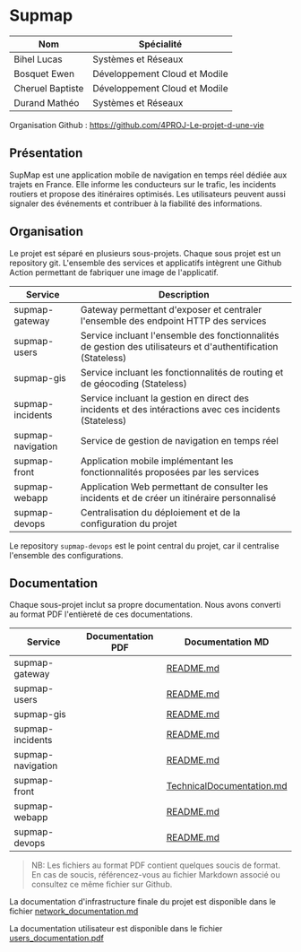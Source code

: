 # Supmap

| Nom              | Spécialité                    |
|------------------|-------------------------------|
| Bihel Lucas      | Systèmes et Réseaux           |
| Bosquet Ewen     | Développement Cloud et Modile |
| Cheruel Baptiste | Développement Cloud et Modile |
| Durand Mathéo    | Systèmes et Réseaux           |

Organisation Github : https://github.com/4PROJ-Le-projet-d-une-vie

## Présentation

SupMap est une application mobile de navigation en temps réel dédiée aux trajets en France. 
Elle informe les conducteurs sur le trafic, les incidents routiers et propose des itinéraires optimisés. 
Les utilisateurs peuvent aussi signaler des événements et contribuer à la fiabilité des informations.

## Organisation

Le projet est séparé en plusieurs sous-projets. Chaque sous projet est un repository git.
L'ensemble des services et applicatifs intègrent une Github Action permettant de fabriquer une image de l'applicatif.

| Service           | Description                                                                                                   |
|-------------------|---------------------------------------------------------------------------------------------------------------|
| supmap-gateway    | Gateway permettant d'exposer et centraler l'ensemble des endpoint HTTP des services                           |
| supmap-users      | Service incluant l'ensemble des fonctionnalités de gestion des utilisateurs et d'authentification (Stateless) |
| supmap-gis        | Service incluant les fonctionnalités de routing et de géocoding (Stateless)                                   |
| supmap-incidents  | Service incluant la gestion en direct des incidents et des intéractions avec ces incidents (Stateless)        |
| supmap-navigation | Service de gestion de navigation en temps réel                                                                |
| supmap-front      | Application mobile implémentant les fonctionnalités proposées par les services                                |
| supmap-webapp     | Application Web permettant de consulter les incidents et de créer un itinéraire personnalisé                  |
| supmap-devops     | Centralisation du déploiement et de la configuration du projet                                                |

Le repository `supmap-devops` est le point central du projet, car il centralise l'ensemble des configurations.

## Documentation

Chaque sous-projet inclut sa propre documentation. Nous avons converti au format PDF l'entièreté de ces documentations.

| Service           | Documentation PDF | Documentation MD                                                      |
|-------------------|-------------------|-----------------------------------------------------------------------|
| supmap-gateway    | []()              | [README.md](./supmap-gateway/README.md)                               |
| supmap-users      | []()              | [README.md](./supmap-users/README.md)                                 |
| supmap-gis        | []()              | [README.md](./supmap-gis/README.md)                                   |
| supmap-incidents  | []()              | [README.md](./supmap-incidents/README.md)                             |
| supmap-navigation | []()              | [README.md](./supmap-navigation/README.md)                            |
| supmap-front      | []()              | [TechnicalDocumentation.md](./supmap-front/TechnicalDocumentation.md) |
| supmap-webapp     | []()              | [README.md](./supmap-webapp/README.md)                                |
| supmap-devops     | []()              | [README.md](./supmap-devops/README.md)                                |

> NB: Les fichiers au format PDF contient quelques soucis de format. En cas de soucis, référencez-vous au fichier Markdown associé ou consultez ce même fichier sur Github.

La documentation d'infrastructure finale du projet est disponible dans le fichier [network_documentation.md](./network_documentation.md)

La documentation utilisateur est disponible dans le fichier [users_documentation.pdf](./users_documentation.pdf)